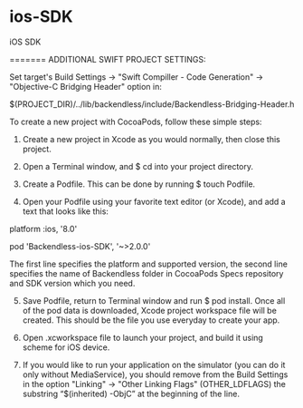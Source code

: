 ios-SDK
=======

iOS SDK

======= ADDITIONAL SWIFT PROJECT SETTINGS:

Set target's Build Settings -> "Swift Compiller - Code Generation" -> "Objective-C Bridging Header" option in:

$(PROJECT_DIR)/../lib/backendless/include/Backendless-Bridging-Header.h

To create a new project with CocoaPods, follow these simple steps:

1. Create a new project in Xcode as you would normally, then close this project.

2. Open a Terminal window, and $ cd into your project directory.

3. Create a Podfile. This can be done by running $ touch Podfile.

4. Open your Podfile using your favorite text editor (or Xcode), and add a text that looks like this:  

platform :ios, '8.0'

pod 'Backendless-ios-SDK', '~>2.0.0'

The first line specifies the platform and supported version, the second line specifies the name of Backendless folder in CocoaPods Specs repository and SDK version which you need.

5. Save Podfile, return to Terminal window and run $ pod install. Once all of the pod data is downloaded, Xcode project workspace file will be created. This should be the file you use everyday to create your app.

6. Open .xcworkspace file to launch your project, and build it using scheme for iOS device.

7. If you would like to run your application on the simulator (you can do it only without MediaService), you should remove from the Build Settings in the option "Linking" -> "Other Linking Flags" (OTHER_LDFLAGS) the substring “$(inherited) -ObjC” at the beginning of the line.

